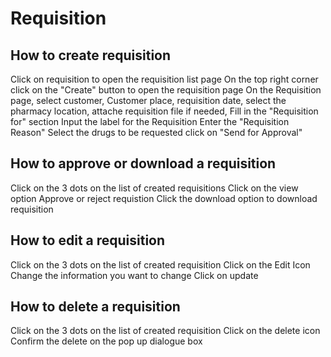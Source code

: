 # Requisition
## How to create requisition
Click on requisition to open the requisition list page 
On the top right corner click on the "Create" button to open the requisition page
On the Requisition page, select customer, Customer place, requisition date, select the pharmacy location, attache requisition file if needed, Fill in the "Requisition for" section
Input the label for the Requisition
Enter the "Requisition Reason"
Select the drugs to be requested 
click on "Send for Approval"
## How to approve or download a requisition
Click on the 3 dots on the list of created requisitions
Click on the view option
Approve or reject requistion
Click the download option to download requisition
## How to edit a requisition
Click on the 3 dots on the list of created requisition
Click on the Edit Icon 
Change the information you want to change
Click on update
## How to delete a requisition
Click on the 3 dots on the list of created requisition
Click on the delete icon 
Confirm the delete on the pop up dialogue box